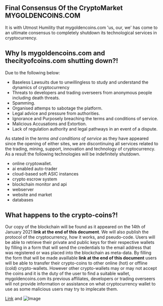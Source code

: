 ## Final Consensus Of the CryptoMarket MYGOLDENCOINS.COM

It is with Utmost Humility that mygoldencoins.com 'us, our, we' has come to an ultimate consensus to completely shutdown its technological services in cryptocurrency.


## Why Is mygoldencoins.com and thecityofcoins.com shutting down?!

Due to the following below:
  - Baseless Lawsuits due to unwillingless to study and understand the dynamics of cryptocurrency
  - Threats to developers and trading overseers from anonymous people including death threats.
  - Spamming.
  - Organised attemps to sabotage the platform.
  - Legal advice and pressure from authorities.
  - Ignorance and Purposely breaching the terms and conditions of service.
  - Malicious Accusations and Extortion.
  - Lack of regulation authority and legal pathways in an event of a dispute.
  
As stated in the *terms and conditions of service* as they have appeared since the opening of either sites, we are discontinuing all services related to the trading, mining, support, innovation and technology of cryptocurrency. As a result the following technologies will be indefinitely shutdown.
  - online cryptowallet.
  - ai enabled auto-trader
  - cloud-based soft ASIC instances
  - crypto escrow system
  - blockchain monitor and api
  - webserver
  - website and market
  - databases
  
## What happens to the crypto-coins?!
Our copy of the blockchain will be found as it appeared on the 14th of January 2021 **link at the end of this decument**. We will also publish the protocol of the cryptocurrency, how it works, and pseudo-code. Users will be able to retrieve their private and public keys for their respective wallets by filling in a form that will send the credentials to the email address that was registered or was placed into the blockchain as meta-data. By filling the form that will be made availlable **link at the end of this document** users will be able to transfer their crypto-coins to other online (hot) or offline (cold) crypto-wallets. However other crypto-wallets may or may not accept the coins and it is the duty of the user to find a suitable wallet, mygoldencoins.com its previous affiliates, developers or trading overseers will not provide information or assistance on what cryptocurrency wallet to use as some malicious users may try to implecate them.



  
  

[Link](url) and ![Image](src)
